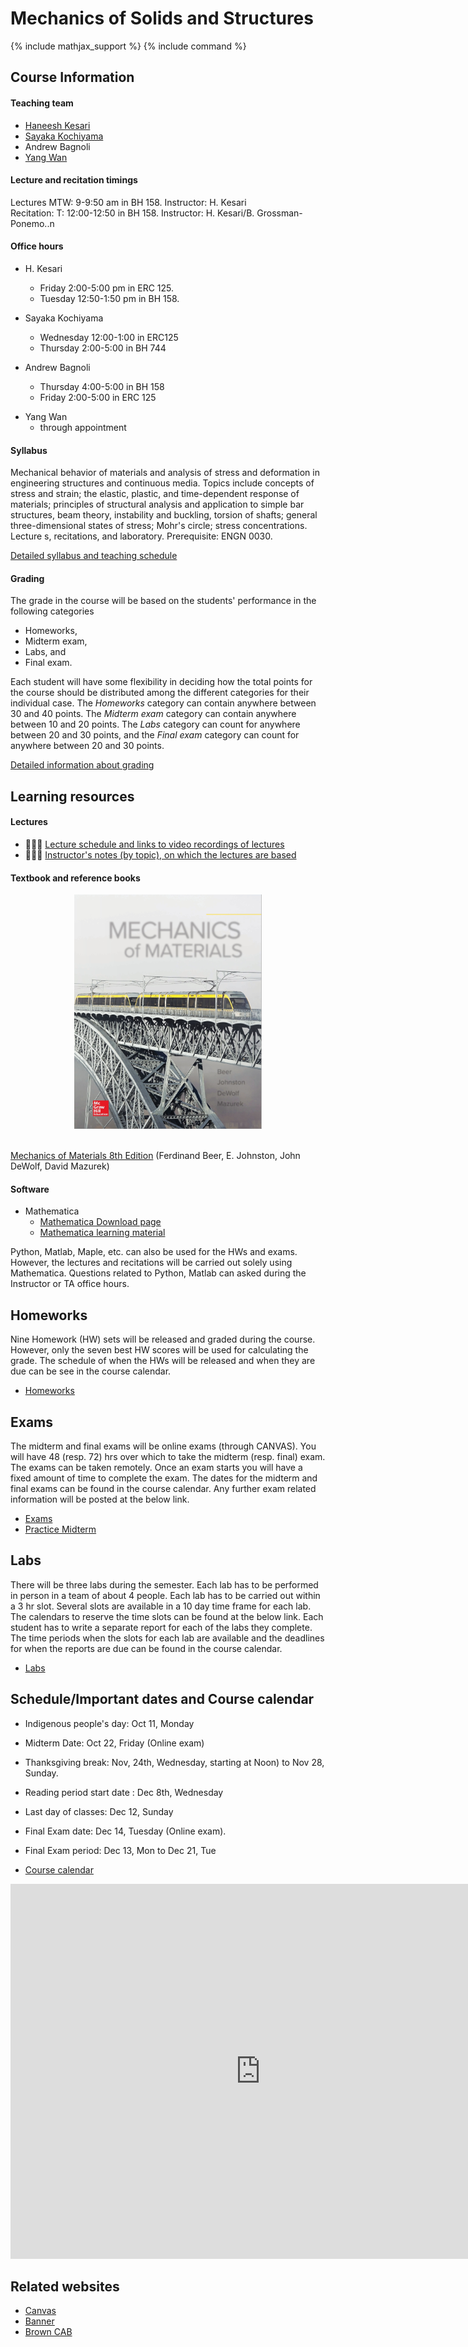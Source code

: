 # Mechanics of Solids and Structures

{% include mathjax_support %}
{% include command %}

 
 


## Course Information

#### Teaching team <!--HK_to_HK: done with this section-->
 * [Haneesh Kesari](https://appliedmechanicslab.github.io/Team)  
 * [Sayaka Kochiyama](https://appliedmechanicslab.github.io/Team)
 * Andrew Bagnoli 
 * [Yang Wan](https://appliedmechanicslab.github.io/Team)
 
 <!-- * [Benjamin Grossman-Ponemon](https://appliedmechanicslab.github.io/Team) -->

#### Lecture and recitation timings


Lectures MTW: 9-9:50 am in BH 158. Instructor: H. Kesari <br/> 
Recitation: T: 12:00-12:50 in BH 158. Instructor: H. Kesari/B. Grossman-Ponemo..n <br/>




#### Office hours 

*  H. Kesari
    - Friday 2:00-5:00 pm in ERC 125.
    - Tuesday 12:50-1:50 pm in BH 158.

* Sayaka Kochiyama
   - Wednesday 12:00-1:00 in ERC125    
   - Thursday  2:00-5:00 in BH 744

* Andrew Bagnoli
   - Thursday  4:00-5:00 in BH 158
   -  Friday   2:00-5:00  in ERC 125

<!-- * Benjamin Grossman-Ponemon
   - TBD -->

* Yang Wan 
   - through appointment
 




#### Syllabus

Mechanical behavior of materials and analysis of stress and deformation in engineering structures and continuous media. Topics include concepts of stress and strain; the elastic, plastic, and time-dependent response of materials; principles of structural analysis and application to simple bar structures, beam theory, instability and buckling, torsion of shafts; general three-dimensional states of stress; Mohr's circle; stress concentrations. Lecture
s, recitations, and laboratory. Prerequisite: ENGN 0030.

[Detailed syllabus and teaching schedule](CourseNotes/CourseTopics.md)

#### Grading

The grade in the course will be based on the students' performance in the following categories 

* Homeworks, 
* Midterm exam, 
* Labs, and 
* Final exam. 
 
Each student will have some flexibility in deciding how the total points for the course should be distributed among the different categories for their individual case. The _Homeworks_ category can contain anywhere between 30 and 40 points. The _Midterm exam_ category can contain anywhere between 10 and 20 points. The _Labs_ category can count for anywhere between 20 and 30 points, and the _Final exam_ category can count for anywhere between 20 and 30 points.

[Detailed information about grading](./CourseInformation/Grading.md) 

## Learning resources <!--HK_to_HK: done with this section-->

#### Lectures

* :balloon::new::balloon: [Lecture schedule and links to video recordings of lectures ](CourseNotes/CourseTopics.md)
* :balloon::new::balloon: [Instructor's notes (by topic), on which the lectures are based](CourseNotes/index.md)


#### Textbook and reference books

<center>
     <img src="textbookImg.png" alt="drawing" width="300"/>
    </center>
<br/>

[Mechanics of Materials 8th Edition](https://www.amazon.com/Mechanics-Materials-Ferdinand-P-Beer/dp/1260113272) (Ferdinand Beer, E. Johnston, John DeWolf, David Mazurek)



#### Software
* Mathematica 
    - [Mathematica Download page](https://www.brown.edu/information-technology/software/)
    - [Mathematica learning material](https://appliedmechanicslab.github.io/appliedmechanicslab/Mathematica_software_commands.html)

Python, Matlab, Maple, etc. can also be used for the HWs and exams. However, the lectures and recitations will be carried out solely using Mathematica. Questions related to Python, Matlab can asked during the Instructor or TA office hours.   




## Homeworks <!-- HK_to_HK: HK done with this section -->

Nine Homework (HW) sets will be released and graded during the course. However, only the seven best HW scores will be used for calculating the grade. The schedule of when the HWs will be released and when they are due can be see in the course calendar. 

<!-- AB_TODO: Please update the above paragraph based on your latest schedule. Also update this HW schedule in the course calendar, the one that shows up on the home page of the course website -->

 *  [Homeworks](Homeworks/index.md)

## Exams

The midterm and final exams will be online exams (through CANVAS). You will have 48 (resp. 72) hrs over which to take the  midterm (resp. final) exam. The exams can be taken remotely. Once an exam starts you will have a fixed amount of time to complete the exam. The dates for the midterm and final exams can be found in the course calendar. Any further exam related information will be posted at the below link.
 
*  [Exams](Exams/index.md)
*  [Practice Midterm](Exams/PracticeMidterm.md)


## Labs

There will be three labs during the semester. Each lab has to be performed in person in a team of about 4 people. Each lab has to be carried out within a 3 hr slot. Several slots are available in a 10 day time frame for each lab. The calendars to reserve the time slots can be found at the below link. Each student has to write a separate report for each of the labs they complete. The time periods when the slots for each lab are available and the deadlines for when the reports are due can be found in the course calendar.

*  [Labs](Labs/index.md)


## Schedule/Important dates and Course calendar




* Indigenous people's day: Oct 11, Monday <br/>
* Midterm Date: Oct 22, Friday (Online exam) <br/> 
* Thanksgiving break: Nov, 24th, Wednesday, starting at Noon) to Nov 28, Sunday.<br/>
* Reading period start date : Dec 8th, Wednesday <br/>
* Last day of classes: Dec 12, Sunday <br/>
* Final Exam date: Dec 14, Tuesday (Online exam). <br/>
* Final Exam period: Dec 13, Mon to Dec 21, Tue <br/>

* [Course calendar](https://calendar.google.com/calendar/u/0?cid=Y182MG1uMnZuNnRxbmM4ODA2a2V1MXF0bzFpY0Bncm91cC5jYWxlbmRhci5nb29nbGUuY29t)

<iframe src="https://calendar.google.com/calendar/embed?src=c_60mn2vn6tqnc8806keu1qto1ic%40group.calendar.google.com&ctz=America%2FNew_York" style="border: 0" width="800" height="600" frameborder="0" scrolling="no"></iframe>


## Related websites

* [Canvas](https://canvas.brown.edu/courses/1086173)
* [Banner](https://selfservice.brown.edu/ss/twbkwbis.P_GenMenu?name=homepage)
* [Brown CAB](https://cab.brown.edu/)



